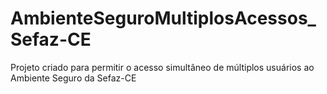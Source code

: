 # AmbienteSeguroMultiplosAcessos_Sefaz-CE
Projeto criado para permitir o acesso simultâneo de múltiplos usuários ao Ambiente Seguro da Sefaz-CE
